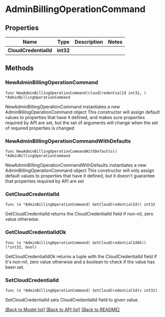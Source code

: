 # AdminBillingOperationCommand

## Properties

Name | Type | Description | Notes
------------ | ------------- | ------------- | -------------
**CloudCredentialId** | **int32** |  | 

## Methods

### NewAdminBillingOperationCommand

`func NewAdminBillingOperationCommand(cloudCredentialId int32, ) *AdminBillingOperationCommand`

NewAdminBillingOperationCommand instantiates a new AdminBillingOperationCommand object
This constructor will assign default values to properties that have it defined,
and makes sure properties required by API are set, but the set of arguments
will change when the set of required properties is changed

### NewAdminBillingOperationCommandWithDefaults

`func NewAdminBillingOperationCommandWithDefaults() *AdminBillingOperationCommand`

NewAdminBillingOperationCommandWithDefaults instantiates a new AdminBillingOperationCommand object
This constructor will only assign default values to properties that have it defined,
but it doesn't guarantee that properties required by API are set

### GetCloudCredentialId

`func (o *AdminBillingOperationCommand) GetCloudCredentialId() int32`

GetCloudCredentialId returns the CloudCredentialId field if non-nil, zero value otherwise.

### GetCloudCredentialIdOk

`func (o *AdminBillingOperationCommand) GetCloudCredentialIdOk() (*int32, bool)`

GetCloudCredentialIdOk returns a tuple with the CloudCredentialId field if it's non-nil, zero value otherwise
and a boolean to check if the value has been set.

### SetCloudCredentialId

`func (o *AdminBillingOperationCommand) SetCloudCredentialId(v int32)`

SetCloudCredentialId sets CloudCredentialId field to given value.



[[Back to Model list]](../README.md#documentation-for-models) [[Back to API list]](../README.md#documentation-for-api-endpoints) [[Back to README]](../README.md)


